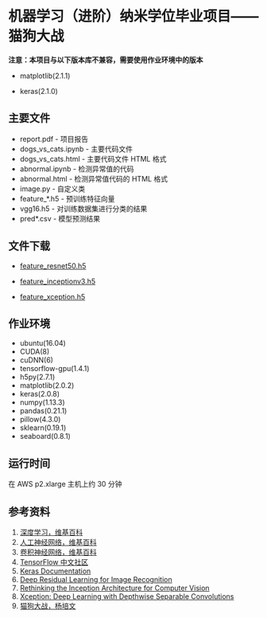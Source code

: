 # 机器学习（进阶）纳米学位毕业项目——猫狗大战

**注意：本项目与以下版本库不兼容，需要使用作业环境中的版本**

- matplotlib(2.1.1)


- keras(2.1.0)

## 主要文件

- report.pdf - 项目报告
- dogs_vs_cats.ipynb - 主要代码文件
- dogs_vs_cats.html - 主要代码文件 HTML 格式
- abnormal.ipynb - 检测异常值的代码
- abnormal.html - 检测异常值代码的 HTML 格式
- image.py - 自定义类
- feature_*.h5 - 预训练特征向量
- vgg16.h5 - 对训练数据集进行分类的结果
- pred*.csv - 模型预测结果

## 文件下载

- [feature_resnet50.h5](https://www.dropbox.com/s/hm9v5poyir55wzm/feature_resnet50.h5?dl=0)  
- [feature_inceptionv3.h5](https://www.dropbox.com/s/pqz5sitxgzbh1ql/feature_inceptionv3.h5?dl=0)


- [feature_xception.h5](https://www.dropbox.com/s/c1s5psjoha5m8at/feature_xception.h5?dl=0)

## 作业环境

- ubuntu(16.04)
- CUDA(8)
- cuDNN(6)
- tensorflow-gpu(1.4.1)
- h5py(2.7.1)
- matplotlib(2.0.2)
- keras(2.0.8)
- numpy(1.13.3)
- pandas(0.21.1)
- pillow(4.3.0)
- sklearn(0.19.1)
- seaboard(0.8.1)

## 运行时间

在 AWS p2.xlarge 主机上约 30 分钟

## 参考资料

1. [深度学习，维基百科](https://zh.wikipedia.org/zh-hans/%E6%B7%B1%E5%BA%A6%E5%AD%A6%E4%B9%A0)
2. [人工神经网络，维基百科](https://zh.wikipedia.org/zh-hans/%E4%BA%BA%E5%B7%A5%E7%A5%9E%E7%BB%8F%E7%BD%91%E7%BB%9C)
3. [卷积神经网络，维基百科](https://zh.wikipedia.org/zh-hans/卷积神经网络)
4. [TensorFlow 中文社区](http://www.tensorfly.cn/)
5. [Keras Documentation](https://keras.io/)
6. [Deep Residual Learning for Image Recognition](https://arxiv.org/abs/1512.03385)
7. [Rethinking the Inception Architecture for Computer Vision](https://arxiv.org/abs/1512.00567)
8. [Xception: Deep Learning with Depthwise Separable Convolutions](https://arxiv.org/abs/1610.02357)
9. [猫狗大战，杨培文](https://github.com/ypwhs/dogs_vs_cats)
